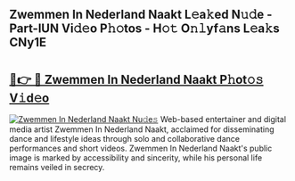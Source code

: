 ## Zwemmen In Nederland Naakt L𝚎a𝚔ed N𝚞𝚍e - Part-lUN Vi𝚍𝚎o P𝚑𝚘tos - H𝚘𝚝 O𝚗𝚕yf𝚊ns L𝚎a𝚔s CNy1E

# <h2><a href="http://kfbcw8w.oniu.top/?m=Zwemmen+In+Nederland+Naakt">🔗👉 🔴 Zwemmen In Nederland Naakt P𝚑ot𝚘𝚜 V𝚒d𝚎o</a></h2>

[![Zwemmen In Nederland Naakt Nu𝚍e𝚜](https://i.imgur.com/0qMVB7G.gif)](http://kfbcw8w.oniu.top/?m=Zwemmen+In+Nederland+Naakt)
Web-based entertainer and digital media artist Zwemmen In Nederland Naakt, acclaimed for disseminating dance and lifestyle ideas through solo and collaborative dance performances and short videos. Zwemmen In Nederland Naakt's public image is marked by accessibility and sincerity, while his personal life remains veiled in secrecy.  
